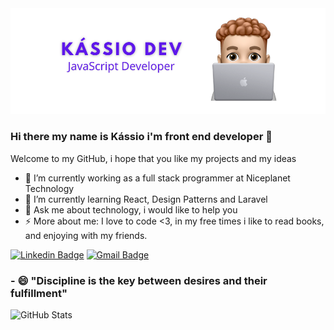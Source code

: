 <img src="https://github.com/sankassio99/sankassio99/blob/main/Kassio%20dev%20(1).png" />

### Hi there my name is Kássio i'm front end developer 👋

<!--
**sankassio99/sankassio99** is a ✨ _special_ ✨ repository because its `README.md` (this file) appears on your GitHub profile.
-->
Welcome to my GitHub, i hope that you like my projects and my ideas

- 🔭 I’m currently working as a full stack programmer at Niceplanet Technology
- 🌱 I’m currently learning React, Design Patterns and Laravel
- 💬 Ask me about technology, i would like to help you
- ⚡ More about me: I love to code <3, in my free times i like to read books, and enjoying with my friends.
<!--- 👯 I’m looking to collaborate on ...
- 🤔 I’m looking for help with ... -->
<!-- 📫 How to reach me: ...
- 😄 Pronouns: ... -->

[![Linkedin Badge](https://img.shields.io/badge/-LinkedIn-blue?style=flat-square&logo=Linkedin&logoColor=white&link=https:https://www.linkedin.com/in/kassio-santana-08111a160/)](https://www.linkedin.com/in/kassio-santana-08111a160/)
[![Gmail Badge](https://img.shields.io/badge/-Gmail-c14438?style=flat-square&logo=Gmail&logoColor=white&link=mailto:kciosantana@gmail.com)](mailto:kciosantana@gmail.com)

<h3>- 😄 "Discipline is the key between desires and their fulfillment"</h3>

![GitHub Stats](https://github-readme-stats.anuraghazra1.vercel.app/api?username=sankassio99&show_icons=true&hide_border=true)

